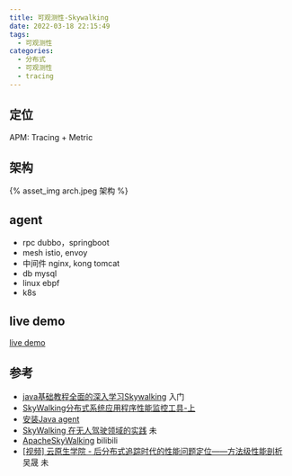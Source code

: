 ```yaml
---
title: 可观测性-Skywalking
date: 2022-03-18 22:15:49
tags:
  - 可观测性
categories:
  - 分布式
  - 可观测性
  - tracing
---
```


<p></p>
<!-- more -->

## 定位
APM: Tracing + Metric

## 架构
{% asset_img arch.jpeg  架构  %}

## agent
+ rpc
  dubbo，springboot
+ mesh 
  istio, envoy  
+ 中间件
  nginx, kong
  tomcat   
+ db
  mysql
+ linux
  ebpf  
+ k8s

## live demo 
[live demo](http://demo.skywalking.apache.org/general)

## 参考
+ [java基础教程全面的深入学习Skywalking](https://www.bilibili.com/video/BV1ZJ411s7Mn) 入门
+ [SkyWalking分布式系统应用程序性能监控工具-上](https://www.cnblogs.com/itxiaoshen/p/16513711.html)
+ [安装Java agent](https://skyapm.github.io/document-cn-translation-of-skywalking/zh/8.0.0/setup/service-agent/java-agent/)
+ [SkyWalking 在无人驾驶领域的实践](https://skywalking.apache.org/zh/2022-04-13-skywalking-in-autonomous-driving/) 未
+ [ApacheSkyWalking](https://space.bilibili.com/390683219)  bilibili
+ [[视频] 云原生学院 - 后分布式追踪时代的性能问题定位——方法级性能剖析](https://skywalking.apache.org/zh/2020-08-13-cloud-native-academy/) 吴晟 未
